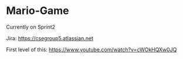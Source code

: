 # Mario-Game
Currently on Sprint2

Jira: https://csegroup5.atlassian.net

First level of this:
https://www.youtube.com/watch?v=cWOkHQXw0JQ
